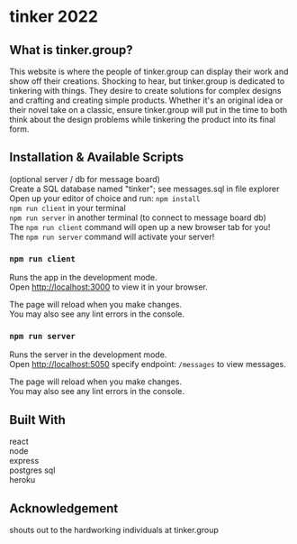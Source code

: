 # tinker 2022

## What is tinker.group?

This website is where the people of tinker.group can display their work and show off their creations. Shocking to hear, but tinker.group is dedicated to tinkering with things. They desire to create solutions for complex designs and crafting and creating simple products. Whether it's an original idea or their novel take on a classic, ensure tinker.group will put in the time to both think about the design problems while tinkering the product into its final form.

## Installation & Available Scripts

(optional server / db for message board) \
Create a SQL database named "tinker"; see messages.sql in file explorer \
Open up your editor of choice and run: `npm install` \
`npm run client` in your terminal \
`npm run server` in another terminal (to connect to message board db) \
The `npm run client` command will open up a new browser tab for you! \
The `npm run server` command will activate your server! 

### `npm run client`

Runs the app in the development mode.\
Open [http://localhost:3000](http://localhost:3000) to view it in your browser.

The page will reload when you make changes.\
You may also see any lint errors in the console.

### `npm run server`

Runs the server in the development mode.\
Open [http://localhost:5050](http://localhost:5050) specify endpoint: `/messages` to view messages.

The page will reload when you make changes.\
You may also see any lint errors in the console.

## Built With

react \
node \
express \
postgres sql \
heroku 

## Acknowledgement

shouts out to the hardworking individuals at tinker.group